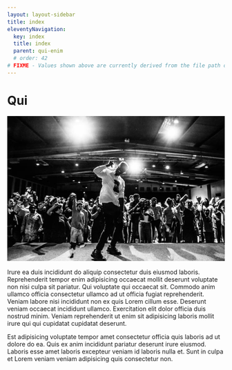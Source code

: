 ```yaml
---
layout: layout-sidebar
title: index
eleventyNavigation:
  key: index
  title: index
  parent: qui-enim
  # order: 42
# FIXME - Values shown above are currently derived from the file path only, except order which is also commented out because it is optional. Correct as desired and delete comment(s).
---
```


# Qui

<img class="bordered" src="/static/images/bulksplash-bencollins-u2e5yxz_qQo.jpg" alt="bulksplash-bencollins-u2e5yxz_qQo.jpg" />

Irure ea duis incididunt do aliquip consectetur duis eiusmod laboris. Reprehenderit tempor enim adipisicing occaecat mollit deserunt voluptate non nisi culpa sit pariatur. Qui voluptate qui occaecat sit. Commodo anim ullamco officia consectetur ullamco ad ut officia fugiat reprehenderit. Veniam labore nisi incididunt non ex quis Lorem cillum esse. Deserunt veniam occaecat incididunt ullamco. Exercitation elit dolor officia duis nostrud minim. Veniam reprehenderit ut enim sit adipisicing laboris mollit irure qui qui cupidatat cupidatat deserunt.

Est adipisicing voluptate tempor amet consectetur officia quis laboris ad ut dolore do ea. Quis ex anim incididunt pariatur deserunt irure eiusmod. Laboris esse amet laboris excepteur veniam id laboris nulla et. Sunt in culpa et Lorem veniam veniam adipisicing quis consectetur non.